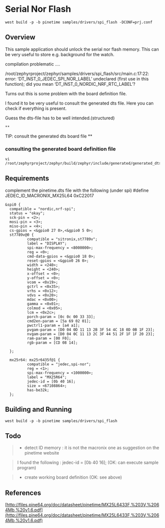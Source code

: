 # Serial Nor Flash

```
west build -p -b pinetime samples/drivers/spi_flash -DCONF=prj.conf
```

## Overview

This sample application should unlock the serial nor flash memory.
This can be very useful to store e.g. background for the watch.

compilation problematic ….

/root/zephyrproject/zephyr/samples/drivers/spi_flash/src/main.c:17:22: error: ‘DT_INST_0_JEDEC_SPI_NOR_LABEL’ undeclared (first use in this function); did you mean ‘DT_INST_0_NORDIC_NRF_RTC_LABEL’?

Turns out this is some problem with the board definition file.

I found it to be very useful to consult the generated dts file.
Here you can check if everything is present.

Guess the dts-file has to be well intended.(structured)



```
**
```

TIP: consult the generated dts board file \*\*

### consulting the generated board definition file

```
vi /root/zephyrproject/zephyr/build/zephyr/include/generated/generated_dts_board.conf
```

## Requirements

complement the pinetime.dts file with the following (under spi)
#define JEDEC_ID_MACRONIX_MX25L64      0xC22017

```
&spi0 {
  compatible = "nordic,nrf-spi";
  status = "okay";
  sck-pin = <2>;
  mosi-pin = <3>;
  miso-pin = <4>;
  cs-gpios = <&gpio0 27 0>,<&gpio0 5 0>;
  st7789v@0 {
          compatible = "sitronix,st7789v";
          label = "DISPLAY";
          spi-max-frequency = <8000000>;
          reg = <0>;
          cmd-data-gpios = <&gpio0 18 0>;
          reset-gpios = <&gpio0 26 0>;
          width = <240>;
          height = <240>;
          x-offset = <0>;
          y-offset = <0>;
          vcom = <0x19>;
          gctrl = <0x35>;
          vrhs = <0x12>;
          vdvs = <0x20>;
          mdac = <0x00>;
          gamma = <0x01>;
          colmod = <0x05>;
          lcm = <0x2c>;
          porch-param = [0c 0c 00 33 33];
          cmd2en-param = [5a 69 02 01];
          pwctrl1-param = [a4 a1];
          pvgam-param = [D0 04 0D 11 13 2B 3F 54 4C 18 0D 0B 1F 23];
          nvgam-param = [D0 04 0C 11 13 2C 3F 44 51 2F 1F 1F 20 23];
          ram-param = [00 F0];
          rgb-param = [CD 08 14];

  };

  mx25r64: mx25r6435f@1 {
          compatible = "jedec,spi-nor";
          reg = <1>;
          spi-max-frequency = <1000000>;
          label = "MX25R64";
          jedec-id = [0b 40 16];
          size = <67108864>;
          has-be32k;
  };
```

## Building and Running

```
west build -p -b pinetime samples/drivers/spi_flash
```

## Todo

> 
> * detect ID memory  : it is not the macronix one as suggestion on the pinetime website

> I found the following : jedec-id = [0b 40 16]; (OK: can execute sample program)


> * create working board definition (OK: see above)

## References

[http://files.pine64.org/doc/datasheet/pinetime/MX25L6433F,%203V,%2064Mb,%20v1.6.pdf](http://files.pine64.org/doc/datasheet/pinetime/MX25L6433F,%203V,%2064Mb,%20v1.6.pdf)

